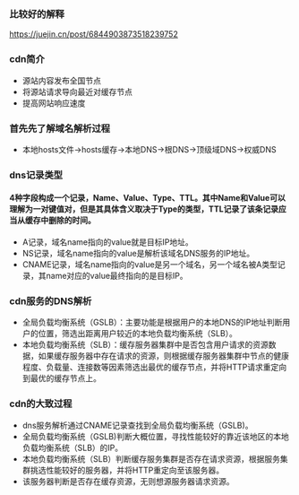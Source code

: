 
### 比较好的解释
<https://juejin.cn/post/6844903873518239752>

### cdn简介
+ 源站内容发布全国节点
+ 将源站请求导向最近对缓存节点
+ 提高网站响应速度

### 首先先了解域名解析过程
+ 本地hosts文件->hosts缓存->本地DNS->根DNS->顶级域DNS->权威DNS
### dns记录类型
#### 4种字段构成一个记录，Name、Value、Type、TTL。其中Name和Value可以理解为一对键值对，但是其具体含义取决于Type的类型，TTL记录了该条记录应当从缓存中删除的时间。

+ A记录，域名name指向的value就是目标IP地址。
+ NS记录，域名name指向的value是解析该域名DNS服务的IP地址。
+ CNAME记录，域名name指向的value是另一个域名，另一个域名被A类型记录，其name对应的value最终指向的是目标IP。

### cdn服务的DNS解析
+ 全局负载均衡系统（GSLB）：主要功能是根据用户的本地DNS的IP地址判断用户的位置，筛选出距离用户较近的本地负载均衡系统（SLB）。
+ 本地负载均衡系统（SLB）：缓存服务器集群中是否包含用户请求的资源数据，如果缓存服务器中存在请求的资源，则根据缓存服务器集群中节点的健康程度、负载量、连接数等因素筛选出最优的缓存节点，并将HTTP请求重定向到最优的缓存节点上。

### cdn的大致过程
+ dns服务解析通过CNAME记录查找到全局负载均衡系统（GSLB)。
+ 全局负载均衡系统（GSLB)判断大概位置，寻找性能较好的靠近该地区的本地负载均衡系统（SLB）的IP。
+ 本地负载均衡系统（SLB）判断缓存服务集群是否存在请求资源，根据服务集群挑选性能较好的服务器，并将HTTP重定向至该服务器。
+ 该服务器判断是否存在缓存资源，无则想源服务器请求资源。